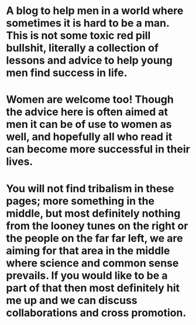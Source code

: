 # A blog to help men in a world where sometimes it is hard to be a man. This is not some toxic red pill bullshit, literally a collection of lessons and advice to help young men find success in life.

# Women are welcome too! Though the advice here is often aimed at men it can be of use to women as well, and hopefully all who read it can become more successful in their lives.

# You will not find tribalism in these pages; more something in the middle, but most definitely nothing from the looney tunes on the right or the people on the far far left, we are aiming for that area in the middle where science and common sense prevails. If you would like to be a part of that then most definitely hit me up and we can discuss collaborations and cross promotion.
